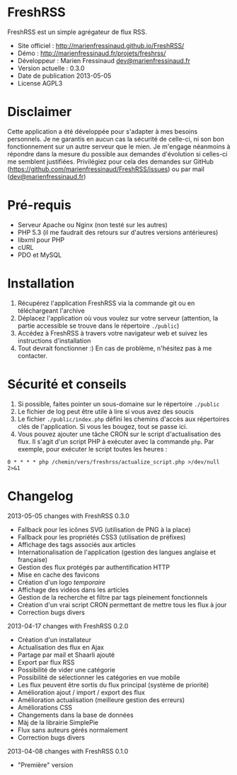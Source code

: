 # FreshRSS
FreshRSS est un simple agrégateur de flux RSS.

* Site officiel : http://marienfressinaud.github.io/FreshRSS/
* Démo : http://marienfressinaud.fr/projets/freshrss/
* Développeur : Marien Fressinaud <dev@marienfressinaud.fr>
* Version actuelle : 0.3.0
* Date de publication 2013-05-05
* License AGPL3

# Disclaimer
Cette application a été développée pour s'adapter à mes besoins personnels.
Je ne garantis en aucun cas la sécurité de celle-ci, ni son bon fonctionnement
sur un autre serveur que le mien. Je m'engage néanmoins à répondre dans la
mesure du possible aux demandes d'évolution si celles-ci me semblent justifiées.
Privilégiez pour cela des demandes sur GitHub
(https://github.com/marienfressinaud/FreshRSS/issues) ou par mail (dev@marienfressinaud.fr)

# Pré-requis
* Serveur Apache ou Nginx (non testé sur les autres)
* PHP 5.3 (il me faudrait des retours sur d'autres versions antérieures)
* libxml pour PHP
* cURL
* PDO et MySQL

# Installation
1. Récupérez l'application FreshRSS via la commande git ou en téléchargeant l'archive
2. Déplacez l'application où vous voulez sur votre serveur (attention, la partie accessible se trouve dans le répertoire `./public`)
3. Accédez à FreshRSS à travers votre navigateur web et suivez les instructions d'installation
4. Tout devrait fonctionner :) En cas de problème, n'hésitez pas à me contacter.

# Sécurité et conseils
1. Si possible, faites pointer un sous-domaine sur le répertoire `./public`
2. Le fichier de log peut être utile à lire si vous avez des soucis
3. Le fichier `./public/index.php` défini les chemins d'accès aux répertoires clés de l'application. Si vous les bougez, tout se passe ici.
4. Vous pouvez ajouter une tâche CRON sur le script d'actualisation des flux. Il s'agit d'un script PHP à exécuter avec la commande `php`. Par exemple, pour exécuter le script toutes les heures :
```
0 * * * * php /chemin/vers/freshrss/actualize_script.php >/dev/null 2>&1
```

# Changelog
2013-05-05 changes with FreshRSS 0.3.0

* Fallback pour les icônes SVG (utilisation de PNG à la place)
* Fallback pour les propriétés CSS3 (utilisation de préfixes)
* Affichage des tags associés aux articles
* Internationalisation de l'application (gestion des langues anglaise et française)
* Gestion des flux protégés par authentification HTTP
* Mise en cache des favicons
* Création d'un logo *temporaire*
* Affichage des vidéos dans les articles
* Gestion de la recherche et filtre par tags pleinement fonctionnels
* Création d'un vrai script CRON permettant de mettre tous les flux à jour
* Correction bugs divers

2013-04-17 changes with FreshRSS 0.2.0

* Création d'un installateur
* Actualisation des flux en Ajax
* Partage par mail et Shaarli ajouté
* Export par flux RSS
* Possibilité de vider une catégorie
* Possibilité de sélectionner les catégories en vue mobile
* Les flux peuvent être sortis du flux principal (système de priorité)
* Amélioration ajout / import / export des flux
* Amélioration actualisation (meilleure gestion des erreurs)
* Améliorations CSS
* Changements dans la base de données
* Màj de la librairie SimplePie
* Flux sans auteurs gérés normalement
* Correction bugs divers

2013-04-08 changes with FreshRSS 0.1.0

* "Première" version
